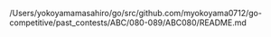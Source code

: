 /Users/yokoyamamasahiro/go/src/github.com/myokoyama0712/go-competitive/past_contests/ABC/080-089/ABC080/README.md